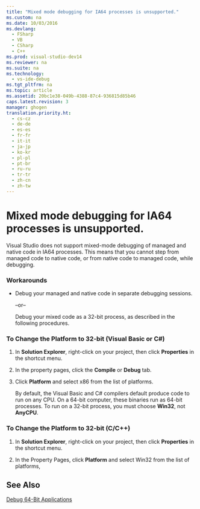```yaml
---
title: "Mixed mode debugging for IA64 processes is unsupported."
ms.custom: na
ms.date: 10/03/2016
ms.devlang: 
  - FSharp
  - VB
  - CSharp
  - C++
ms.prod: visual-studio-dev14
ms.reviewer: na
ms.suite: na
ms.technology: 
  - vs-ide-debug
ms.tgt_pltfrm: na
ms.topic: article
ms.assetid: 20bc1e38-049b-4388-87c4-936815d85b46
caps.latest.revision: 3
manager: ghogen
translation.priority.ht: 
  - cs-cz
  - de-de
  - es-es
  - fr-fr
  - it-it
  - ja-jp
  - ko-kr
  - pl-pl
  - pt-br
  - ru-ru
  - tr-tr
  - zh-cn
  - zh-tw
---
```

# Mixed mode debugging for IA64 processes is unsupported.
Visual Studio does not support mixed-mode debugging of managed and native code in IA64 processes. This means that you cannot step from managed code to native code, or from native code to managed code, while debugging.  
  
### Workarounds  
  
-   Debug your managed and native code in separate debugging sessions.  
  
     –or–  
  
     Debug your mixed code as a 32-bit process, as described in the following procedures.  
  
### To Change the Platform to 32-bit (Visual Basic or C#)  
  
1.  In **Solution Explorer**, right-click on your project, then click **Properties** in the shortcut menu.  
  
2.  In the property pages, click the **Compile** or **Debug** tab.  
  
3.  Click **Platform** and select x86 from the list of platforms.  
  
     By default, the Visual Basic and C# compilers default produce code to run on any CPU. On a 64-bit computer, these binaries run as 64-bit processes. To run on a 32-bit process, you must choose **Win32**, not **AnyCPU**.  
  
### To Change the Platform to 32-bit (C/C++)  
  
1.  In **Solution Explorer**, right-click on your project, then click **Properties** in the shortcut menu.  
  
2.  In the Property Pages, click **Platform** and select Win32 from the list of platforms,  
  
## See Also  
 [Debug 64-Bit Applications](../VS_debugger/Debug-64-Bit-Applications.md)
